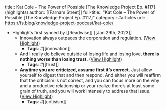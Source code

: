 title:: Kat Cole – The Power of Possible [The Knowledge Project Ep. #117] (highlights)
author:: [[Farnam Street]]
full-title:: "Kat Cole – The Power of Possible [The Knowledge Project Ep. \#117]"
category:: #articles
url:: https://fs.blog/knowledge-project-podcast/kat-cole/

- Highlights first synced by [[Readwise]] [[Jan 29th, 2023]]
	- Innovation always outpaces the corporation and regulation. ([View Highlight](https://read.readwise.io/read/01gqycwc4yvww297nk9kb3m6tv))
		- **Tags**: #[[innovation]]
	- And I really do believe outside of losing life and losing love, **there is nothing worse than losing trust.** ([View Highlight](https://read.readwise.io/read/01gqycy3jewtfx79mw506p41sj))
		- **Tags**: #[[trust]]
	- **Anytime you are criticized, assume first it’s correct.** Just allow yourself to digest that and then respond. And either you will reaffirm that the criticism is not correct, and you can focus more on the why and a productive relationship or your realize there’s at least some grain of truth, and you will work intensely to address that issue. ([View Highlight](https://read.readwise.io/read/01gqycyrysefxcvtq655hmxbd8))
		- **Tags**: #[[critisism]]